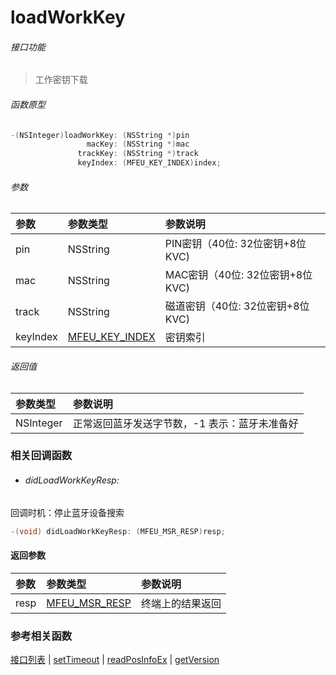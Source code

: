 # loadWorkKey

###### 接口功能
> 工作密钥下载

###### 函数原型

```objective-c
-(NSInteger)loadWorkKey: (NSString *)pin
                 macKey: (NSString *)mac
               trackKey: (NSString *)track
               keyIndex: (MFEU_KEY_INDEX)index;
```

###### 参数
| 参数 | 参数类型 | 参数说明 |
| :-------- | :--------| :------ |
| pin| NSString | PIN密钥（40位: 32位密钥+8位KVC) |
| mac| NSString | MAC密钥（40位: 32位密钥+8位KVC) |
| track| NSString | 磁道密钥（40位: 32位密钥+8位KVC) |
| keyIndex| [MFEU_KEY_INDEX](enum-cn.md#MFEU_KEY_INDEX) | 密钥索引 |

###### 返回值
| 参数类型 | 参数说明 |
| :--------| :------ |
| NSInteger | 正常返回蓝牙发送字节数，-1 表示：蓝牙未准备好 |


### 相关回调函数
- ###### didLoadWorkKeyResp:
回调时机：停止蓝牙设备搜索
```objective-c
-(void) didLoadWorkKeyResp: (MFEU_MSR_RESP)resp;
```

#### 返回参数
| 参数 | 参数类型 | 参数说明 |
| :-------- | :--------| :------ |
| resp| [MFEU_MSR_RESP](enum-cn.md#MFEU_MSR_RESP) | 终端上的结果返回 |

### 参考相关函数
[接口列表](../README-cn.md) | [setTimeout](setTimeout-cn.md) | [readPosInfoEx](readPosInfoEx-cn.md) | [getVersion](getVersion-cn.md)

